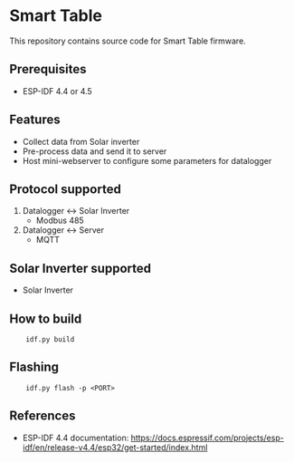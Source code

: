 # Smart Table

This repository contains source code for Smart Table firmware.

## Prerequisites

-   ESP-IDF 4.4 or 4.5

## Features

-   Collect data from Solar inverter
-   Pre-process data and send it to server
-   Host mini-webserver to configure some parameters for datalogger

## Protocol supported

1. Datalogger <-> Solar Inverter
    - Modbus 485
2. Datalogger <-> Server
    - MQTT

## Solar Inverter supported

-   Solar Inverter

## How to build

```
    idf.py build
```

## Flashing

```
    idf.py flash -p <PORT>
```

## References

-   ESP-IDF 4.4 documentation: https://docs.espressif.com/projects/esp-idf/en/release-v4.4/esp32/get-started/index.html
